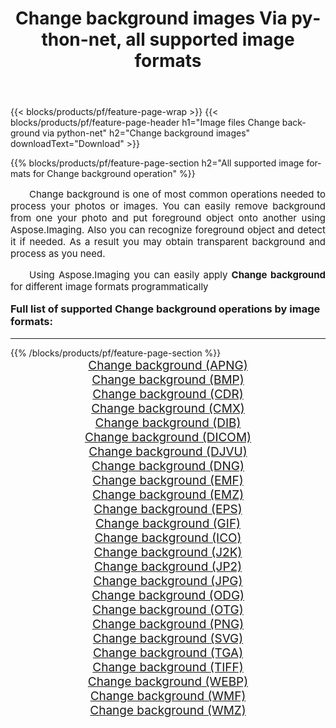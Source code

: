 ﻿---
title: Change background images Via python-net, all supported image formats 
weight: 3920
url: /cs/python-net/change-background/ 
lang: cs
langdirlevel: 2
locales: zh-hans,ja,it,ru,de,es,fr,nl,id,lt,pl,pt,vi,tr,ko,zh-hant,ar,hi,th,sv,cs,uk,he
description: Using Aspose.Imaging you can easily Change background images Via python-net
---

{{< blocks/products/pf/feature-page-wrap >}}
{{< blocks/products/pf/feature-page-header h1="Image files Change background via python-net" h2="Change background images" downloadText="Download" >}}


{{% blocks/products/pf/feature-page-section  h2="All supported image formats for Change background operation" %}}
<p align="justify" style="text-indent:2em;font-size:15px;">
Change background is one of most common operations needed to process your photos or images. You can easily remove background from one your photo and put foreground object onto another using Aspose.Imaging. Also you can recognize foreground object and detect it if needed. As a result you may obtain transparent background and process as you need.
</p>
<p align="justify" style="text-indent:2em;font-size:15px;">
Using Aspose.Imaging you can easily apply <b>Change background</b> for different image formats programmatically
</p>
<h3 style="margin-top:16px;">
Full list of supported Change background operations by image formats:
</h3>
<hr/>
{{% /blocks/products/pf/feature-page-section %}}
<div class="container-fluid productfamilypage bg-gray">
    <div class="convertypes bg-gray agp-content section">
        <div class="container">
		<div class="row other-converters" style="gap: 10px;font-size: 19px;text-align:center;">
		    <div class='col-md-3 other-converter remove-lp remove-rp'><a href="/imaging/cs/python-net/change-background/apng/" style="padding:15px;">Change background (APNG)</a></div><div class='col-md-3 other-converter remove-lp remove-rp'><a href="/imaging/cs/python-net/change-background/bmp/" style="padding:15px;">Change background (BMP)</a></div><div class='col-md-3 other-converter remove-lp remove-rp'><a href="/imaging/cs/python-net/change-background/cdr/" style="padding:15px;">Change background (CDR)</a></div><div class='col-md-3 other-converter remove-lp remove-rp'><a href="/imaging/cs/python-net/change-background/cmx/" style="padding:15px;">Change background (CMX)</a></div><div class='col-md-3 other-converter remove-lp remove-rp'><a href="/imaging/cs/python-net/change-background/dib/" style="padding:15px;">Change background (DIB)</a></div><div class='col-md-3 other-converter remove-lp remove-rp'><a href="/imaging/cs/python-net/change-background/dicom/" style="padding:15px;">Change background (DICOM)</a></div><div class='col-md-3 other-converter remove-lp remove-rp'><a href="/imaging/cs/python-net/change-background/djvu/" style="padding:15px;">Change background (DJVU)</a></div><div class='col-md-3 other-converter remove-lp remove-rp'><a href="/imaging/cs/python-net/change-background/dng/" style="padding:15px;">Change background (DNG)</a></div><div class='col-md-3 other-converter remove-lp remove-rp'><a href="/imaging/cs/python-net/change-background/emf/" style="padding:15px;">Change background (EMF)</a></div><div class='col-md-3 other-converter remove-lp remove-rp'><a href="/imaging/cs/python-net/change-background/emz/" style="padding:15px;">Change background (EMZ)</a></div><div class='col-md-3 other-converter remove-lp remove-rp'><a href="/imaging/cs/python-net/change-background/eps/" style="padding:15px;">Change background (EPS)</a></div><div class='col-md-3 other-converter remove-lp remove-rp'><a href="/imaging/cs/python-net/change-background/gif/" style="padding:15px;">Change background (GIF)</a></div><div class='col-md-3 other-converter remove-lp remove-rp'><a href="/imaging/cs/python-net/change-background/ico/" style="padding:15px;">Change background (ICO)</a></div><div class='col-md-3 other-converter remove-lp remove-rp'><a href="/imaging/cs/python-net/change-background/j2k/" style="padding:15px;">Change background (J2K)</a></div><div class='col-md-3 other-converter remove-lp remove-rp'><a href="/imaging/cs/python-net/change-background/jp2/" style="padding:15px;">Change background (JP2)</a></div><div class='col-md-3 other-converter remove-lp remove-rp'><a href="/imaging/cs/python-net/change-background/jpg/" style="padding:15px;">Change background (JPG)</a></div><div class='col-md-3 other-converter remove-lp remove-rp'><a href="/imaging/cs/python-net/change-background/odg/" style="padding:15px;">Change background (ODG)</a></div><div class='col-md-3 other-converter remove-lp remove-rp'><a href="/imaging/cs/python-net/change-background/otg/" style="padding:15px;">Change background (OTG)</a></div><div class='col-md-3 other-converter remove-lp remove-rp'><a href="/imaging/cs/python-net/change-background/png/" style="padding:15px;">Change background (PNG)</a></div><div class='col-md-3 other-converter remove-lp remove-rp'><a href="/imaging/cs/python-net/change-background/svg/" style="padding:15px;">Change background (SVG)</a></div><div class='col-md-3 other-converter remove-lp remove-rp'><a href="/imaging/cs/python-net/change-background/tga/" style="padding:15px;">Change background (TGA)</a></div><div class='col-md-3 other-converter remove-lp remove-rp'><a href="/imaging/cs/python-net/change-background/tiff/" style="padding:15px;">Change background (TIFF)</a></div><div class='col-md-3 other-converter remove-lp remove-rp'><a href="/imaging/cs/python-net/change-background/webp/" style="padding:15px;">Change background (WEBP)</a></div><div class='col-md-3 other-converter remove-lp remove-rp'><a href="/imaging/cs/python-net/change-background/wmf/" style="padding:15px;">Change background (WMF)</a></div><div class='col-md-3 other-converter remove-lp remove-rp'><a href="/imaging/cs/python-net/change-background/wmz/" style="padding:15px;">Change background (WMZ)</a></div>
                </div>
        </div>
    </div>
</div>
<br/>
